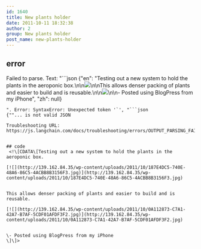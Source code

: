 ```yaml
---
id: 1640
title: New plants holder
date: 2011-10-11 18:32:38
author: 2
group: New plants holder
post_name: new-plants-holder
---
```


## error
Failed to parse. Text: "```json
{"en": "Testing out a new system to hold the plants in the aeroponic box.\n\n[![](http://139.162.84.35/wp-content/uploads/2011/10/187E4DC5-740E-48A6-86C5-4ACBB8B3156F3.jpg)](http://139.162.84.35/wp-content/uploads/2011/10/187E4DC5-740E-48A6-86C5-4ACBB8B3156F3.jpg)\n\nThis allows denser packing of plants and easier to build and is reusable.\n\n[![](http://139.162.84.35/wp-content/uploads/2011/10/0A112873-C7A1-42A7-B7AF-5CDF01AFDF3F2.jpg)](http://139.162.84.35/wp-content/uploads/2011/10/0A112873-C7A1-42A7-B7AF-5CDF01AFDF3F2.jpg)\n\n- Posted using BlogPress from my iPhone", "zh": null}
```
". Error: SyntaxError: Unexpected token '`', "```json
{""... is not valid JSON

Troubleshooting URL: https://js.langchain.com/docs/troubleshooting/errors/OUTPUT_PARSING_FAILURE/


## code
 <!\[CDATA\[Testing out a new system to hold the plants in the aeroponic box.  
  
[![](http://139.162.84.35/wp-content/uploads/2011/10/187E4DC5-740E-48A6-86C5-4ACBB8B3156F3.jpg)](http://139.162.84.35/wp-content/uploads/2011/10/187E4DC5-740E-48A6-86C5-4ACBB8B3156F3.jpg)

  
This allows denser packing of plants and easier to build and is reusable.   
  
[![](http://139.162.84.35/wp-content/uploads/2011/10/0A112873-C7A1-42A7-B7AF-5CDF01AFDF3F2.jpg)](http://139.162.84.35/wp-content/uploads/2011/10/0A112873-C7A1-42A7-B7AF-5CDF01AFDF3F2.jpg)

  
\- Posted using BlogPress from my iPhone  
\]\]> 
